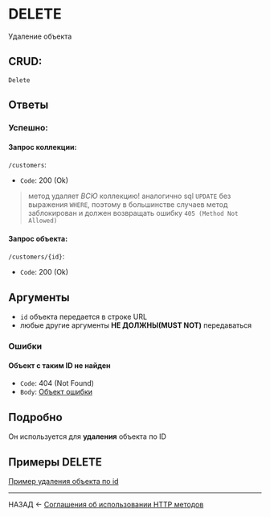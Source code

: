 # DELETE
Удаление объекта

## CRUD:
`Delete`

## Ответы

### Успешно:

#### Запрос коллекции:

`/customers`:
- `Code`: 200 (Ok)

> метод удаляет *ВСЮ* коллекцию!
аналогично sql `UPDATE` без выражения `WHERE`, поэтому в большинстве случаев метод заблокирован и должен возвращать ошибку `405 (Method Not Allowed)`
      
#### Запрос объекта:

`/customers/{id}`:
- `Code`: 200 (Ok)

## Аргументы

- `id` объекта передается в строке URL
- любые другие аргументы **НЕ ДОЛЖНЫ(MUST NOT)** передаваться

### Ошибки

#### Объект с таким ID не найден
- `Code`: 404 (Not Found)
- `Body`: [Объект ошибки](./../document/errors.md)

## Подробно

Он используется для **удаления** объекта по ID

## Примеры DELETE

[Пример удаления объекта по id](./delete.md)


---

НАЗАД <- [Соглашения об использовании HTTP методов](./verbs.md)


